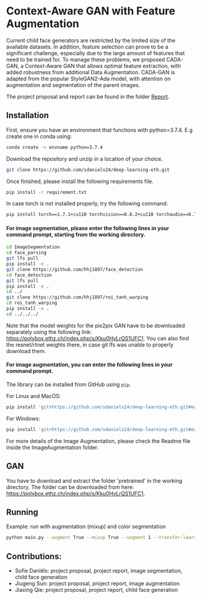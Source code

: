 # Context-Aware GAN with Feature Augmentation
Current child face generators are restricted by the limited size of the available datasets. In addition, feature selection can prove to be a significant challenge, especially due to the large amount of features that need to be trained for. To manage these problems, we proposed CADA-GAN, a Context-Aware GAN that allows optimal feature extraction, with added robustness from additional Data Augmentation. CADA-GAN is adapted from the popular StyleGAN2-Ada model, with attention on augmentation and segmentation of the parent images.

The project proposal and report can be found in the folder [Report](https://github.com/sdaniels24/deep-learning-eth/tree/main/Report).

## Installation
First, ensure you have an environment that functions with python=3.7.4. E.g create one in conda using:
```bash
conda create -n envname python=3.7.4
```

Download the repository and unzip in a location of your choice.
```bash
git clone https://github.com/sdaniels24/deep-learning-eth.git
```

Once finished, please install the following requirements file.
```bash
pip install -r requirement.txt
```
In case torch is not installed properly, try the following command:
```bash
pip install torch==1.7.1+cu110 torchvision==0.8.2+cu110 torchaudio==0.7.2 -f https://download.pytorch.org/whl/torch_stable.html
```

#### For image segmentation, please enter the following lines in your command prompt, starting from the working directory.
```bash
cd ImageSegmentation
cd face_parsing
git lfs pull
pip install -e .
git clone https://github.com/hhj1897/face_detection
cd face_detection
git lfs pull
pip install -e .
cd ../
git clone https://github.com/hhj1897/roi_tanh_warping
cd roi_tanh_warping
pip install -e .
cd ../../../
```
Note that the model weights for the pix2pix GAN have to be downloaded separately using the following link: https://polybox.ethz.ch/index.php/s/Kku0HvLrQS1UFC1.
You can also find the resnet/rtnet weights there, in case git lfs was unable to properly download them.

#### For image augmentation, you can enter the following lines in your command prompt.

The library can be installed from GitHub using `pip`.

For Linux and MacOS:
```bash
pip install 'git+https://github.com/sdaniels24/deep-learning-eth.git#egg=augmentations&subdirectory=ImageAugmentation'
```

For Windows:
```bash
pip install 'git+https://github.com/sdaniels24/deep-learning-eth.git#egg=augmentations^&subdirectory=ImageAugmentation'
```
For more details of the Image Augmentation, please check the Readme file inside the ImageAugmentation folder.

## GAN

You have to download and extract the folder 'pretrained' in the working directory. The folder can be downloaded from here: https://polybox.ethz.ch/index.php/s/Kku0HvLrQS1UFC1.


## Running

Example: run with augmentation (mixup) and color segmentation
```bash
python main.py --augment True --mixup True --segment 1 --transfer-learn True --model "ImageSegmentation/pix2pixGAN/models/model_seg0_256.h5" --epochs-lat 400
```


## Contributions:
- Sofie Daniëls: project proposal, project report, image segmentation, child face generation
- Jiugeng Sun: project proposal, project report, image augmentation
- Jiaxing Qie: project proposal, project report, child face generation
